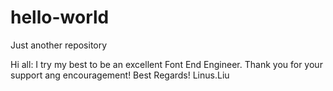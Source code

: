 # hello-world
Just another repository



Hi all:
I try my best to be an excellent Font End Engineer.
Thank you for your support ang encouragement!
Best Regards!
Linus.Liu

